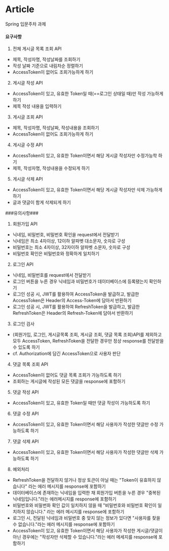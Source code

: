 # Article
Spring 입문주차 과제

#### 요구사항 ####

1. 전체 게시글 목록 조회 API
+ 제목, 작성자명, 작성날짜를 조회하기
+ 작성 날짜 기준으로 내림차순 정렬하기
+ AccessToken이 없어도 조회가능하게 하기

2. 게시글 작성 API
+ AccessToken이 있고, 유효한 Token일 때(==로그인 상태일 때)만 작성 가능하게 하기
+ 제목 작성 내용을 입력하기

3. 게시글 조회 API
+ 제목, 작성자명, 작성날짜, 작성내용을 조회하기
+ AccessToken이 없어도 조회가능하게 하기

4. 게시글 수정 API
+ AccessToken이 있고, 유효한 Token이면서 해당 게시글 작성자만 수정가능학 하기
+ 제목, 작성자명, 작성내용을 수정되게 하기

5. 게시글 삭제 API
+ AccessToken이 있고, 유효한 Token이면서 해당 게시글 작성자만 삭제 가능하게 하기
+ 글과 댓글이 함게 삭제되게 하기

###유의사항###
1. 회원가입 API 
+ 닉네임, 비밀번호, 비밀번호 확인을 request에서 전달받기
+ 닉네임은 최소 4자이상, 12이하 알파벳 대소문자, 숫자로 구성
+ 비밀번호는 최소 4자이상, 32자이하 알파벳 소문자, 숫자로 구성
+ 비밀번호 확인은 비밀번호와 정확하게 일치하기

2. 로그인 API
+ 닉네임, 비밀번호를 request에서 전달받기
+ 로그인 버튼을 누른 경우 닉네임과 비밀번호가 데이터베이스에 등록됐는지 확인하기
+ 로그인 성공 시, JWT를 활용하여 AccessToken을 발급하고, 발급한 AccessToken은 Header의 Access-Token에 담아서 반환하기
+ 로그인 성공 시, JWT를 활용하여 RefreshToken을 발급하고, 발급한 RefreshToken은 Header의 Refresh-Token에 담아서 반환하기

3. 로그인 검사 
+ (회원가입, 로그인, 게시글목록 조회, 게시글 조회, 댓글 목록 조회)API를 제외하고 모두 AccessToken, RefreshToken을 전달한 경우만 정상 response를 전달받을 수 있도록 하기
+ cf. Authorization에 담긴 AccessToken으로 사용자 판단

4. 댓글 목록 조회 API
+ AccessToken이 없어도 댓글 목록 조회가 가능하도록 하기
+ 조회하는 게시글에 작성된 모든 댓글을 response에 포함하기

5. 댓글 작성 API
+ AccessToken이 있고, 유효한 Token일 때만 댓글 작성이 가능하도록 하기

6. 댓글 수정 API
+ AccessToken이 있고, 유효한 Token이면서 해당 사용자가 작성한 댓글만 수정 가능하도록 하기

7. 댓글 삭제 API 
+ AccessToken이 있고, 유효한 Token이면서 해당 사용자가 작성한 댓글만 삭제 가능하도록 하기

8. 예외처리
+ RefreshToken을 전달하지 않거나 정상 토큰이 아닐 때는 "Token이 유효하지 않습니다" 라는 에러 메시지를 response에 포함하기
+ 데이터베이스에 존재하는 닉네임을 입력한 채 회원가입 버튼을 누른 경우 "중복된 닉네임입니다."라는 에러메시지를 response에 포함하기
+ 비밀번호와 비밀번화 확인 값이 일치하지 않을 때 "비밀번호와 비밀번호 확인이 일치하지 않습니다." 라는 에러 메시지를 response에 포함하기
+ 로그인 시, 전달된 닉네임과 비밀번호 중 맞지 않는 정보가 있다면 "사용자를 찾을 수 없습니다."라는 에러 메시지를 response에 포함하기
+ AccessToken이 있고, 유효한 Token이면서 해당 사용자가 작성한 게시글/댓글이 아닌 경우에는 "작성자만 삭제할 수 있습니다."라는 에러 메세지를 response에 포함하기
